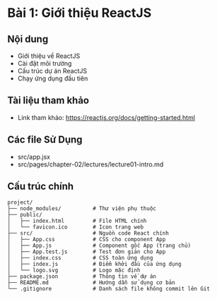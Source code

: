 # Bài 1: Giới thiệu ReactJS

## Nội dung
- Giới thiệu về ReactJS
- Cài đặt môi trường
- Cấu trúc dự án ReactJS
- Chạy ứng dụng đầu tiên

## Tài liệu tham khảo
- Link tham khảo: https://reactjs.org/docs/getting-started.html

## Các file Sử Dụng
- src/app.jsx
- src/pages/chapter-02/lectures/lecture01-intro.md

## Cấu trúc chính
```
project/
├── node_modules/          # Thư viện phụ thuộc
├── public/
│   ├── index.html         # File HTML chính
│   └── favicon.ico        # Icon trang web
├── src/                   # Nguồn code React chính
│   ├── App.css            # CSS cho component App
│   ├── App.js             # Component gốc App (trang chủ)
│   ├── App.test.js        # Test đơn giản cho App
│   ├── index.css          # CSS toàn ứng dụng
│   ├── index.js           # Điểm khởi đầu của ứng dụng
│   └── logo.svg           # Logo mặc định
├── package.json           # Thông tin về dự án
├── README.md              # Hướng dẫn sử dụng cơ bản
└── .gitignore             # Danh sách file không commit lên Git
```